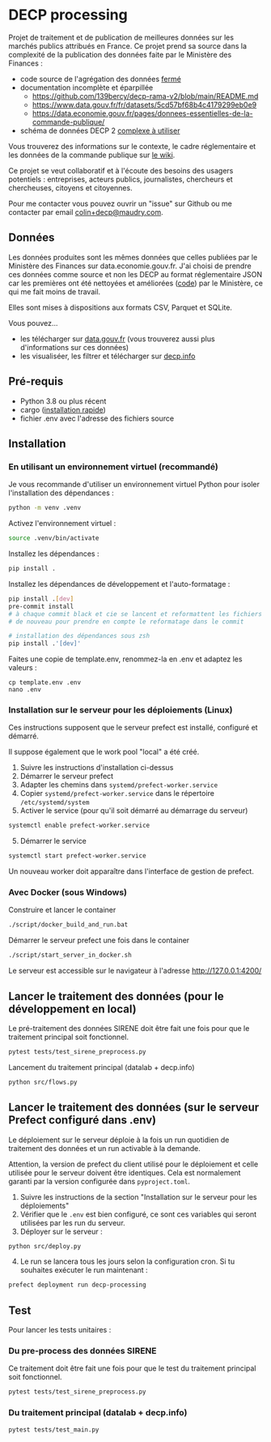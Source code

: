 # DECP processing

Projet de traitement et de publication de meilleures données sur les marchés publics attribués en France. Ce projet prend sa source dans la complexité de la publication des données faite par le Ministère des Finances :

- code source de l'agrégation des données [fermé](https://github.com/139bercy/decp-rama-v2/blob/main/README.md)
- documentation incomplète et éparpillée
  - https://github.com/139bercy/decp-rama-v2/blob/main/README.md
  - https://www.data.gouv.fr/fr/datasets/5cd57bf68b4c4179299eb0e9
  - https://data.economie.gouv.fr/pages/donnees-essentielles-de-la-commande-publique/
- schéma de données DECP 2 [complexe à utiliser](https://github.com/ColinMaudry/decp-processing/issues/4)

Vous trouverez des informations sur le contexte, le cadre réglementaire et les données de la commande publique sur [le wiki](https://github.com/ColinMaudry/decp-processing/wiki).

Ce projet se veut collaboratif et à l'écoute des besoins des usagers potentiels : entreprises, acteurs publics, journalistes, chercheurs et chercheuses, citoyens et citoyennes.

Pour me contacter vous pouvez ouvrir un "issue" sur Github ou me contacter par email [colin+decp@maudry.com](mailto:colin+decp@maudry.com).

## Données

Les données produites sont les mêmes données que celles publiées par le Ministère des Finances sur data.economie.gouv.fr. J'ai choisi de prendre ces données comme source et non les DECP au format réglementaire JSON car les premières ont été nettoyées et améliorées ([code](https://github.com/139bercy/decp-augmente)) par le Ministère, ce qui me fait moins de travail.

Elles sont mises à dispositions aux formats CSV, Parquet et SQLite.

Vous pouvez...

- les télécharger sur [data.gouv.fr](https://www.data.gouv.fr/fr/datasets/donnees-essentielles-de-la-commande-publique-consolidees-format-tabulaire/) (vous trouverez aussi plus d'informations sur ces données)
- les visualiséer, les filtrer et télécharger sur [decp.info](https://decp.info)

## Pré-requis

- Python 3.8 ou plus récent
- cargo ([installation rapide](https://rustup.rs))
- fichier .env avec l'adresse des fichiers source

## Installation

### En utilisant un environnement virtuel (recommandé)

Je vous recommande d'utiliser un environnement virtuel Python pour isoler l'installation des dépendances :

```bash
python -m venv .venv
```

Activez l'environnement virtuel :

```bash
source .venv/bin/activate
```

Installez les dépendances :

```bash
pip install .
```

Installez les dépendances de développement et l'auto-formatage :

```bash
pip install .[dev]
pre-commit install
# à chaque commit black et cie se lancent et reformattent les fichiers si besoin, ça peut demander de "git add"
# de nouveau pour prendre en compte le reformatage dans le commit

# installation des dépendances sous zsh
pip install .'[dev]'
```

Faites une copie de template.env, renommez-la en .env et adaptez les valeurs :

```shell
cp template.env .env
nano .env
```

### Installation sur le serveur pour les déploiements (Linux)

Ces instructions supposent que le serveur prefect est installé, configuré et démarré.

Il suppose également que le work pool "local" a été créé.

1. Suivre les instructions d'installation ci-dessus
2. Démarrer le serveur prefect
3. Adapter les chemins dans `systemd/prefect-worker.service`
4. Copier `systemd/prefect-worker.service` dans le répertoire `/etc/systemd/system`
5. Activer le service (pour qu'il soit démarré au démarrage du serveur)

```bash
systemctl enable prefect-worker.service
```

5. Démarrer le service

```bash
systemctl start prefect-worker.service
```

Un nouveau worker doit apparaître dans l'interface de gestion de prefect.

### Avec Docker (sous Windows)

Construire et lancer le container

```bash
./script/docker_build_and_run.bat
```

Démarrer le serveur prefect une fois dans le container

```bash
./script/start_server_in_docker.sh
```

Le serveur est accessible sur le navigateur à l'adresse http://127.0.0.1:4200/

## Lancer le traitement des données (pour le développement en local)

Le pré-traitement des données SIRENE doit être fait une fois pour que le traitement principal soit fonctionnel.

```bash
pytest tests/test_sirene_preprocess.py
```

Lancement du traitement principal (datalab + decp.info)

```bash
python src/flows.py
```

## Lancer le traitement des données (sur le serveur Prefect configuré dans .env)

Le déploiement sur le serveur déploie à la fois un run quotidien de traitement des données et un run activable à la demande.

Attention, la version de prefect du client utilisé pour le déploiement et celle utilisée pour le serveur doivent être identiques. Cela est normalement garanti par la version configurée dans `pyproject.toml`.

1. Suivre les instructions de la section "Installation sur le serveur pour les déploiements"
2. Vérifier que le `.env` est bien configuré, ce sont ces variables qui seront utilisées par les run du serveur.
3. Déployer sur le serveur :

```bash
python src/deploy.py
```

4. Le run se lancera tous les jours selon la configuration cron. Si tu souhaites exécuter le run maintenant :

```bash
prefect deployment run decp-processing
```

## Test

Pour lancer les tests unitaires :

### Du pre-process des données SIRENE

Ce traitement doit être fait une fois pour que le test du traitement principal soit fonctionnel.

```bash
pytest tests/test_sirene_preprocess.py
```

### Du traitement principal (datalab + decp.info)

```bash
pytest tests/test_main.py
```
